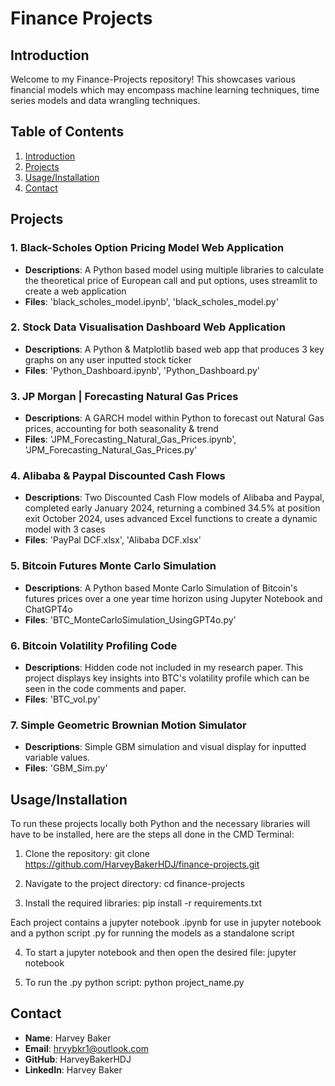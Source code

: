 # Finance Projects
## Introduction

Welcome to my Finance-Projects repository! 
This showcases various financial models which may encompass machine learning techniques, 
time series models and data wrangling techniques.

## Table of Contents
 1. [Introduction](#introduction)
 2. [Projects](#projects)
 3. [Usage/Installation](#usage/installation)
 4. [Contact](#contact)

## Projects

### 1. Black-Scholes Option Pricing Model Web Application 
- **Descriptions**: A Python based model using multiple libraries to calculate the theoretical price of European call and put options, uses streamlit to create a web application
- **Files**: 'black_scholes_model.ipynb', 'black_scholes_model.py'

### 2. Stock Data Visualisation Dashboard Web Application 
- **Descriptions**: A Python & Matplotlib based web app that produces 3 key graphs on any user inputted stock ticker
- **Files**: 'Python_Dashboard.ipynb', 'Python_Dashboard.py'

### 3. JP Morgan | Forecasting Natural Gas Prices  
- **Descriptions**: A GARCH model within Python to forecast out Natural Gas prices, accounting for both seasonality & trend 
- **Files**: 'JPM_Forecasting_Natural_Gas_Prices.ipynb', 'JPM_Forecasting_Natural_Gas_Prices.py'

### 4. Alibaba & Paypal Discounted Cash Flows
- **Descriptions**: Two Discounted Cash Flow models of Alibaba and Paypal, completed early January 2024, returning a combined 34.5% at position exit October 2024, uses advanced Excel functions to create a dynamic model with 3 cases  
- **Files**: 'PayPal DCF.xlsx', 'Alibaba DCF.xlsx'

### 5. Bitcoin Futures Monte Carlo Simulation
- **Descriptions**: A Python based Monte Carlo Simulation of Bitcoin's futures prices over a one year time horizon using Jupyter Notebook and ChatGPT4o
- **Files**: 'BTC_MonteCarloSimulation_UsingGPT4o.py'

### 6. Bitcoin Volatility Profiling Code
- **Descriptions**: Hidden code not included in my research paper. This project displays key insights into BTC's volatility profile which can be seen in the code comments and paper.
- **Files**: 'BTC_vol.py'

### 7. Simple Geometric Brownian Motion Simulator
- **Descriptions**: Simple GBM simulation and visual display for inputted variable values.
- **Files**: 'GBM_Sim.py'


## Usage/Installation

To run these projects locally both Python and the necessary libraries will have to be installed, here are the steps all done in the CMD Terminal:

1. Clone the repository:
    git clone https://github.com/HarveyBakerHDJ/finance-projects.git

2. Navigate to the project directory:
    cd finance-projects

3. Install the required libraries:
    pip install -r requirements.txt

Each project contains a jupyter notebook .ipynb for use in jupyter notebook and a python script .py for running the models as a standalone script

4. To start a jupyter notebook and then open the desired file:
    jupyter notebook

5. To run the .py python script:
    python project_name.py

## Contact

- **Name**: Harvey Baker
- **Email**: hrvybkr1@outlook.com
- **GitHub**: HarveyBakerHDJ
- **LinkedIn**: Harvey Baker
